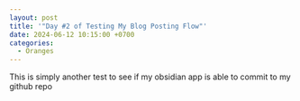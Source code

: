 ```yaml
---
layout: post
title: '"Day #2 of Testing My Blog Posting Flow"'
date: 2024-06-12 10:15:00 +0700
categories:
  - Oranges
---
```



This is simply another test to see if my obsidian app is able to commit to my github repo
